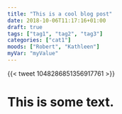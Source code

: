 ```yaml
---
title: "This is a cool blog post"
date: 2018-10-06T11:17:16+01:00
draft: true
tags: ["tag1", "tag2", "tag3"]
categories: ["cat1"]
moods: ["Robert", "Kathleen"]
myVar: "myValue"
---
```

{{< tweet 1048286851356917761 >}}
# This is some text.
